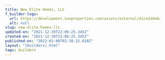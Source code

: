 ```yaml
---
title: New Elite Homes, LLC
f_builder-logo:
  url: https://development.nanproperties.com/assets/external/61ce2d4eba5ed788364cc882_new20elite20homes.jpg
  alt: null
slug: new-elite-homes-llc
updated-on: "2021-12-30T22:06:25.345Z"
created-on: "2021-12-30T22:06:25.345Z"
published-on: "2022-01-08T02:38:32.010Z"
layout: "[builders].html"
tags: builders
---
```

